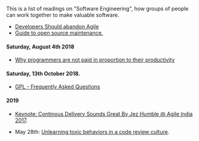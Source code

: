 
This is a list of readings on "Software Engineering", how groups of people can work together to make valuable software.

- [Developers Should abandon Agile](https://ronjeffries.com/articles/018-01ff/abandon-1/)
- [Guide to open source maintenance.](https://www.fpcomplete.com/blog/2018/07/guide-to-open-source-maintenance?utm_campaign=Service%20-%20Software%20Development&utm_content=74877843&utm_medium=social&utm_source=linkedin)

#### Saturday, August 4th 2018

- [Why programmers are not paid in proportion to their productivity](https://www.johndcook.com/blog/2009/12/23/why-programmers-are-not-paid-in-proportion-to-their-productivity)


#### Saturday, 13th October 2018. 

- [GPL - Frequently Asked Questions](https://www.gnu.org/licenses/gpl-faq.html)

#### 2019

- [Keynote: Continous Delivery Sounds Great By Jez Humble @ Agile India 2017](https://www.youtube.com/watch?v=SjVV3xuYKJs). 

- May 28th: [Unlearning toxic behaviors in a code review culture](https://medium.com/free-code-camp/unlearning-toxic-behaviors-in-a-code-review-culture-b7c295452a3c).

